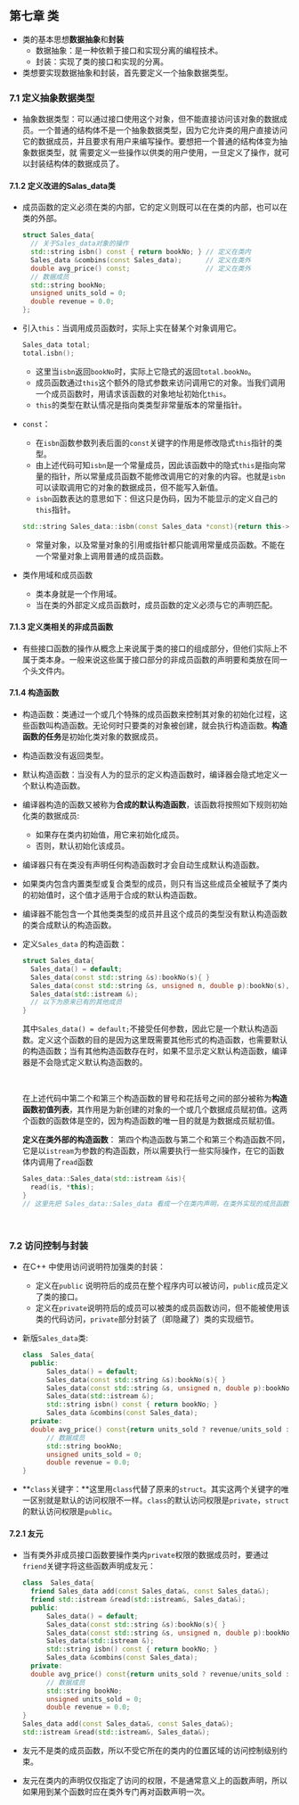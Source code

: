 ## 第七章 类

- 类的基本思想**数据抽象**和**封装**
  - 数据抽象：是一种依赖于接口和实现分离的编程技术。
  - 封装：实现了类的接口和实现的分离。
- 类想要实现数据抽象和封装，首先要定义一个抽象数据类型。

### 7.1 定义抽象数据类型

- 抽象数据类型：可以通过接口使用这个对象，但不能直接访问该对象的数据成员。一个普通的结构体不是一个抽象数据类型，因为它允许类的用户直接访问它的数据成员，并且要求有用户来编写操作。要想把一个普通的结构体变为抽象数据类型，就 需要定义一些操作以供类的用户使用，一旦定义了操作，就可以封装结构体的数据成员了。

#### 7.1.2 定义改进的Salas_data类

- 成员函数的定义必须在类的内部，它的定义则既可以在在类的内部，也可以在类的外部。

  ```c++
  struct Sales_data{
    // 关于Sales_data对象的操作
    std::string isbn() const { return bookNo; }	// 定义在类内
    Sales_data &combins(const Sales_data); 		// 定义在类外
    double avg_price() const;                 	// 定义在类外
    // 数据成员
    std::string bookNo;
    unsigned units_sold = 0;
    double revenue = 0.0;
  };
  ```

- 引入`this`：当调用成员函数时，实际上实在替某个对象调用它。

  ```c++
  Sales_data total;
  total.isbn();
  ```

  - 这里当`isbn`返回`bookNo`时，实际上它隐式的返回`total.bookNo`。
  - 成员函数通过`this`这个额外的隐式参数来访问调用它的对象。当我们调用一个成员函数时，用请求该函数的对象地址初始化`this`。
  - `this`的类型在默认情况是指向类类型非常量版本的常量指针。

- `const`：

  - 在`isbn`函数参数列表后面的`const`关键字的作用是修改隐式`this`指针的类型。
  - 由上述代码可知`isbn`是一个常量成员，因此该函数中的隐式`this`是指向常量的指针，所以常量成员函数不能修改调用它的对象的内容。也就是`isbn`可以读取调用它的对象的数据成员，但不能写入新值。
  - `isbn`函数表达的意思如下：但这只是伪码，因为不能显示的定义自己的`this`指针。

  ```c++
  std::string Sales_data::isbn(const Sales_data *const){return this->isbn;}
  ```

  - 常量对象，以及常量对象的引用或指针都只能调用常量成员函数。不能在一个常量对象上调用普通的成员函数。

- 类作用域和成员函数

  - 类本身就是一个作用域。
  - 当在类的外部定义成员函数时，成员函数的定义必须与它的声明匹配。

#### 7.1.3 定义类相关的非成员函数

- 有些接口函数的操作从概念上来说属于类的接口的组成部分，但他们实际上不属于类本身。一般来说这些属于接口部分的非成员函数的声明要和类放在同一个头文件内。

#### 7.1.4 构造函数

- 构造函数：类通过一个或几个特殊的成员函数来控制其对象的初始化过程，这些函数叫构造函数。无论何时只要类的对象被创建，就会执行构造函数。**构造函数的任务**是初始化类对象的数据成员。

- 构造函数没有返回类型。

- 默认构造函数：当没有人为的显示的定义构造函数时，编译器会隐式地定义一个默认构造函数。

- 编译器构造的函数又被称为**合成的默认构造函数**，该函数将按照如下规则初始化类的数据成员:

  - 如果存在类内初始值，用它来初始化成员。
  - 否则，默认初始化该成员。

- 编译器只有在类没有声明任何构造函数时才会自动生成默认构造函数。

- 如果类内包含内置类型或复合类型的成员，则只有当这些成员全被赋予了类内的初始值时，这个值才适用于合成的默认构造函数。

- 编译器不能包含一个其他类类型的成员并且这个成员的类型没有默认构造函数的类合成默认的构造函数。

- 定义`Sales_data` 的构造函数：

  ```c++
  struct Sales_data{
    Sales_data() = default;
    Sales_data(const std::string &s):bookNo(s){ }
    Sales_data(const std::string &s, unsigned n, double p):bookNo(s), units_sold(n), revenue(p*n){ }
    Sales_data(std::istream &);
    // 以下为原来已有的其他成员
  }
  ```

  其中`Sales_data() = default;`不接受任何参数，因此它是一个默认构造函数。定义这个函数的目的是因为这里既需要其他形式的构造函数，也需要默认的构造函数；当有其他构造函数存在时，如果不显示定义默认构造函数，编译器是不会隐式定义默认构造函数的。

  ​

  在上述代码中第二个和第三个构造函数的冒号和花括号之间的部分被称为**构造函数初值列表**，其作用是为新创建的对象的一个或几个数据成员赋初值。这两个函数的函数体是空的，因为构造函数的唯一目的就是为数据成员赋初值。

  **定义在类外部的构造函数**： 第四个构造函数与第二个和第三个构造函数不同，它是以`istream`为参数的构造函数，所以需要执行一些实际操作，在它的函数体内调用了`read`函数

  ```c++
  Sales_data::Sales_data(std::istream &is){
    read(is, *this);
  }
  // 这里先把 Sales_data::Sales_data 看成一个在类内声明，在类外实现的成员函数，即定义了一个 Sales_data 类的成员，它的名字是Sales_data。因为该成员函数的名字和类的名字相同，所以它是一个构造函数。
  ```

  ​

### 7.2 访问控制与封装

- 在C++ 中使用访问说明符加强类的封装：

  - 定义在`public` 说明符后的成员在整个程序内可以被访问，`public`成员定义了类的接口。
  - 定义在`private`说明符后的成员可以被类的成员函数访问，但不能被使用该类的代码访问，`private`部分封装了（即隐藏了）类的实现细节。

- 新版`Sales_data`类:

  ```c++
  class  Sales_data{
    public:
    	Sales_data() = default;
    	Sales_data(const std::string &s):bookNo(s){ }
    	Sales_data(const std::string &s, unsigned n, double p):bookNo(s), units_sold(n), revenue(p*n){ }
    	Sales_data(std::istream &);
    	std::string isbn() const { return bookNo; }	
    	Sales_data &combins(const Sales_data); 		
    private:
  	double avg_price() const{return units_sold ? revenue/units_sold : 0;}     
    	// 数据成员
    	std::string bookNo;
    	unsigned units_sold = 0;
    	double revenue = 0.0;
  }
  ```

- **`class`关键字：**这里用`class`代替了原来的`struct`。其实这两个关键字的唯一区别就是默认的访问权限不一样。`class`的默认访问权限是`private`，`struct`的默认访问权限是`public`。

#### 7.2.1 友元

- 当有类外非成员接口函数要操作类内`private`权限的数据成员时，要通过`friend`关键字将这些函数声明成友元：

  ```c++
  class  Sales_data{
    friend Sales_data add(const Sales_data&, const Sales_data&);
    friend std::istream &read(std::istream&, Sales_data&);
    public:
    	Sales_data() = default;
    	Sales_data(const std::string &s):bookNo(s){ }
    	Sales_data(const std::string &s, unsigned n, double p):bookNo(s), units_sold(n), revenue(p*n){ }
    	Sales_data(std::istream &);
    	std::string isbn() const { return bookNo; }	
    	Sales_data &combins(const Sales_data); 		
    private:
  	double avg_price() const{return units_sold ? revenue/units_sold : 0;}     
    	// 数据成员
    	std::string bookNo;
    	unsigned units_sold = 0;
    	double revenue = 0.0;
  }
  Sales_data add(const Sales_data&, const Sales_data&);
  std::istream &read(std::istream&, Sales_data&);
  ```

- 友元不是类的成员函数，所以不受它所在的类内的位置区域的访问控制级别约束。

- 友元在类内的声明仅仅指定了访问的权限，不是通常意义上的函数声明，所以如果用到某个函数时应在类外专门再对函数声明一次。